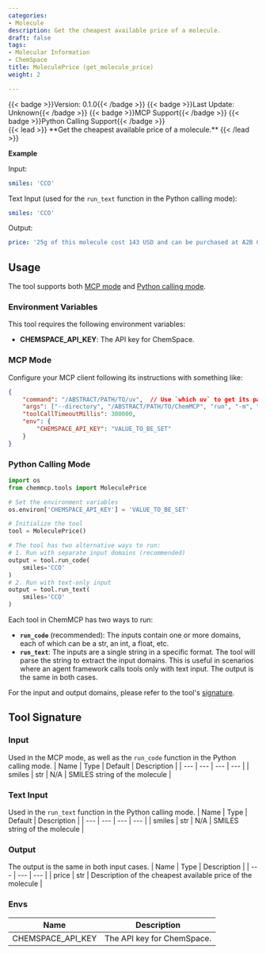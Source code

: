 ```yaml
---
categories:
- Molecule
description: Get the cheapest available price of a molecule.
draft: false
tags:
- Molecular Information
- ChemSpace
title: MoleculePrice (get_molecule_price)
weight: 2

---
```

<div style="display: flex; flex-wrap: wrap; gap: 0.75rem; align-items: center;">
  {{< badge >}}Version: 0.1.0{{< /badge >}}
  {{< badge >}}Last Update: Unknown{{< /badge >}}
  {{< badge >}}MCP Support{{< /badge >}}
  {{< badge >}}Python Calling Support{{< /badge >}}
</div>
{{< lead >}}
**Get the cheapest available price of a molecule.**
{{< /lead >}}

**Example**

Input:
```yaml
smiles: 'CCO'
```

Text Input (used for the `run_text` function in the Python calling mode):
```yaml
smiles: 'CCO'
```

Output:
```yaml
price: '25g of this molecule cost 143 USD and can be purchased at A2B Chem.'
```

## Usage

The tool supports both [MCP mode](#mcp-mode) and [Python calling mode](#python-calling-mode).

### Environment Variables
This tool requires the following environment variables:
- **CHEMSPACE_API_KEY**: The API key for ChemSpace.


### MCP Mode

Configure your MCP client following its instructions with something like:
```JSON
{
    "command": "/ABSTRACT/PATH/TO/uv",  // Use `which uv` to get its path
    "args": ["--directory", "/ABSTRACT/PATH/TO/ChemMCP", "run", "-m", "chemmcp.tools.molecule_price"],
    "toolCallTimeoutMillis": 300000,
    "env": {
        "CHEMSPACE_API_KEY": "VALUE_TO_BE_SET"
    }
}
```

### Python Calling Mode

```python
import os
from chemmcp.tools import MoleculePrice

# Set the environment variables
os.environ['CHEMSPACE_API_KEY'] = 'VALUE_TO_BE_SET'

# Initialize the tool
tool = MoleculePrice()

# The tool has two alternative ways to run:
# 1. Run with separate input domains (recommended)
output = tool.run_code(
    smiles='CCO'
)
# 2. Run with text-only input
output = tool.run_text(
    smiles='CCO'
)
```


Each tool in ChemMCP has two ways to run:
- **`run_code`** (recommended): The inputs contain one or more domains, each of which can be a str, an int, a float, etc.
- **`run_text`**: The inputs are a single string in a specific format. The tool will parse the string to extract the input domains. This is useful in scenarios where an agent framework calls tools only with text input.
The output is the same in both cases.

For the input and output domains, please refer to the tool's [signature](#tool-signature).

## Tool Signature



### Input
Used in the MCP mode, as well as the `run_code` function in the Python calling mode.
| Name | Type | Default | Description |
| --- | --- | --- | --- |
| smiles | str | N/A | SMILES string of the molecule |

### Text Input
Used in the `run_text` function in the Python calling mode.
| Name | Type | Default | Description |
| --- | --- | --- | --- |
| smiles | str | N/A | SMILES string of the molecule |

### Output
The output is the same in both input cases.
| Name | Type | Description |
| --- | --- | --- |
| price | str | Description of the cheapest available price of the molecule |

### Envs
| Name | Description |
| --- | --- |
| CHEMSPACE_API_KEY | The API key for ChemSpace. |

